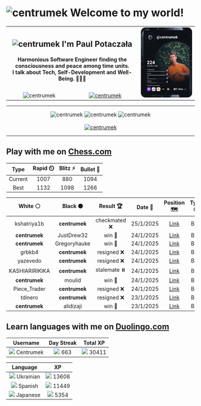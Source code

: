 <h1>
  <img
    src="https://emojis.slackmojis.com/emojis/images/1531849430/4246/blob-sunglasses.gif"
    width="30"
    alt="centrumek"
  />
  Welcome to my world!
</h1>

<table>
  <tbody>
    <tr>
      <td align="center" width="70%" colspan="2">
        <h2>
          <img
            src="https://raw.githubusercontent.com/MartinHeinz/MartinHeinz/master/wave.gif"
            width="30px"
            alt="centrumek"
          />
          I'm Paul Potaczała
        </h2>
        <h4>
          Harmonious Software Engineer finding the consciousness and peace among time units.
          <br/>
          I talk about Tech, Self-Development and Well-Being. 🌿🧘🚀
        </h4>
      </td>
      <td width="30%" rowspan="2">
        <a href="https://app.daily.dev/centrumek">
          <img
            src="./devcard.svg"
            alt="centrumek"
          />
        </a>
      </td>
    </tr>
    <tr align="center">
      <td>
        <img
          src="https://komarev.com/ghpvc/?username=centrumek&label=visitors&color=0e75b6&style=flat"
          alt="centrumek"
        >
      </td>
      <td>
        <a href="https://stackoverflow.com/users/14496012/centrumek">
          <img
            src="https://stackoverflow.com/users/flair/14496012.png?theme=dark"
            alt="centrumek"
          >
        </a>
      </td>
    </tr>
  </tbody>
</table>

---
<div align="center">
  <img 
    src="https://github-readme-stats.vercel.app/api?username=centrumek&show_icons=true&count_private=true&theme=dark&hide_border=true&hide=issues,contribs&bg_color=00000000"
    alt="centrumek"
  />
  <img
    src="https://github-readme-stats.vercel.app/api/top-langs/?username=centrumek&layout=compact&hide_border=true&theme=dark&bg_color=00000000&langs_count=6&exclude_repo=air-statistic-app"
    alt="centrumek"
  />
  <img 
    src="https://github-readme-streak-stats.herokuapp.com?user=centrumek&theme=dark&hide_border=true&background=FFFFFF00"
    alt="centrumek"
  />
  <br/>
  <br/>
  <a href="https://www.buymeacoffee.com/centrumek">
    <img
      src="https://cdn.buymeacoffee.com/buttons/v2/default-orange.png"
      height="50"
      width="210"
      alt="centrumek"
    />
  </a>
</div>

---

## Play with me on [Chess.com](https://www.chess.com/member/centrumek)

<div align="center">
<!--START_SECTION:chessStats-->
<!-- Automatically generated with https://github.com/Balastrong/chess-stats-action -->

| Type | Rapid ⏲️ | Blitz ⚡ | Bullet 🔫 |
|:---:|:---:|:---:|:---:|
| Current | 1007 | 880 | 1094 |
| Best | 1132 | 1098 | 1266 |

| White ⚪ | Black ⚫ | Result 🏆 | Date 📅 | Position 🗺️ | Type 🕕 |
|:---:|:---:|:---:|:---:|:---:|:---:|
| kshatriya1b | **centrumek** | checkmated ❌ | 25/1/2025 | <a href="http://www.ee.unb.ca/cgi-bin/tervo/fen.pl?select=2b1r3/p3k2p/2p1PQ2/4B3/4p3/PP5P/6R1/6K1 b - -">Link</a> | Blitz |
| **centrumek** | JustDrew32 | win 🥇 | 24/1/2025 | <a href="http://www.ee.unb.ca/cgi-bin/tervo/fen.pl?select=8/7p/4npk1/3p4/1P1P4/2PRK3/7P/8 b - -">Link</a> | Blitz |
| **centrumek** | Gregoryhauke | win 🥇 | 24/1/2025 | <a href="http://www.ee.unb.ca/cgi-bin/tervo/fen.pl?select=8/1R6/p7/R7/8/8/k1P5/6K1 b - -">Link</a> | Blitz |
| grbkb4 | **centrumek** | resigned ❌ | 24/1/2025 | <a href="http://www.ee.unb.ca/cgi-bin/tervo/fen.pl?select=8/8/7p/p1k5/6PP/2P5/PP1K4/8 b - -">Link</a> | Blitz |
| yazevedo | **centrumek** | resigned ❌ | 24/1/2025 | <a href="http://www.ee.unb.ca/cgi-bin/tervo/fen.pl?select=1k6/p4R1p/2p5/5n2/3P4/1Q3Pr1/PP3KP1/R7 b - -">Link</a> | Blitz |
| KASHIARIRIKIKA | **centrumek** | stalemate ⏸️ | 24/1/2025 | <a href="http://www.ee.unb.ca/cgi-bin/tervo/fen.pl?select=5Q2/1k2K3/8/QP6/8/8/8/8 b - -">Link</a> | Blitz |
| **centrumek** | moulid | win 🥇 | 24/1/2025 | <a href="http://www.ee.unb.ca/cgi-bin/tervo/fen.pl?select=rnq1k2r/pp3pp1/2p1pn1p/b2p4/1P1P2P1/P1NBPQ1P/2PB1P2/R3K2R b KQkq b3">Link</a> | Blitz |
| Piece_Trader | **centrumek** | resigned ❌ | 24/1/2025 | <a href="http://www.ee.unb.ca/cgi-bin/tervo/fen.pl?select=3k4/5R2/p1p3p1/4Pp2/Q1pP4/2P5/PP3PP1/2K5 b - -">Link</a> | Blitz |
| tdinero | **centrumek** | resigned ❌ | 23/1/2025 | <a href="http://www.ee.unb.ca/cgi-bin/tervo/fen.pl?select=Q7/P1k5/8/8/8/8/5PP1/6K1 b - -">Link</a> | Blitz |
| **centrumek** | alidizaji | win 🥇 | 23/1/2025 | <a href="http://www.ee.unb.ca/cgi-bin/tervo/fen.pl?select=3r1k1B/1R1P1p2/p4N2/2Q2n1p/8/5K2/P2b1P2/5R2 b - -">Link</a> | Blitz |

<!--END_SECTION:chessStats-->
</div>

## Learn languages with me on [Duolingo.com](https://www.duolingo.com/profile/Centrumek)

<div align="center">
<!--START_SECTION:duolingoStats-->
<!-- Automatically generated with https://github.com/centrumek/duolingo-readme-stats-->

| Username | Day Streak | Total XP |
|:---:|:---:|:---:|
| <img src="https://raw.githubusercontent.com/centrumek/duolingo-readme-stats/main/assets/duolingo.png" height="12"> Centrumek | <img src="https://raw.githubusercontent.com/centrumek/duolingo-readme-stats/main/assets/streakinactive.svg" height="12"> 663 | <img src="https://raw.githubusercontent.com/centrumek/duolingo-readme-stats/main/assets/xp.svg" height="12"> 30411 | <img src="https://raw.githubusercontent.com/centrumek/duolingo-readme-stats/main/assets/xp.svg" height="12"> 0 |

| Language | XP |
|:---:|:---:|
| <img src="https://raw.githubusercontent.com/centrumek/duolingo-readme-stats/main/assets/langs/ukrainian.svg" height="12"> Ukrainian | <img src="https://raw.githubusercontent.com/centrumek/duolingo-readme-stats/main/assets/xp.svg" height="12"> 13608 |
| <img src="https://raw.githubusercontent.com/centrumek/duolingo-readme-stats/main/assets/langs/spanish.svg" height="12"> Spanish | <img src="https://raw.githubusercontent.com/centrumek/duolingo-readme-stats/main/assets/xp.svg" height="12"> 11449 |
| <img src="https://raw.githubusercontent.com/centrumek/duolingo-readme-stats/main/assets/langs/japanese.svg" height="12"> Japanese | <img src="https://raw.githubusercontent.com/centrumek/duolingo-readme-stats/main/assets/xp.svg" height="12"> 5354 |

<!--END_SECTION:duolingoStats-->
</div>
<!--
**centrumek/centrumek** is a ✨ _special_ ✨ repository because its `README.md` (this file) appears on your GitHub profile.

Here are some ideas to get you started:

- 🔭 I’m currently working on ...
- 🌱 I’m currently learning ...
- 👯 I’m looking to collaborate on ...
- 🤔 I’m looking for help with ...
- 💬 Ask me about ...
- 📫 How to reach me: ...
- 😄 Pronouns: ...
- ⚡ Fun fact: ...
-->
